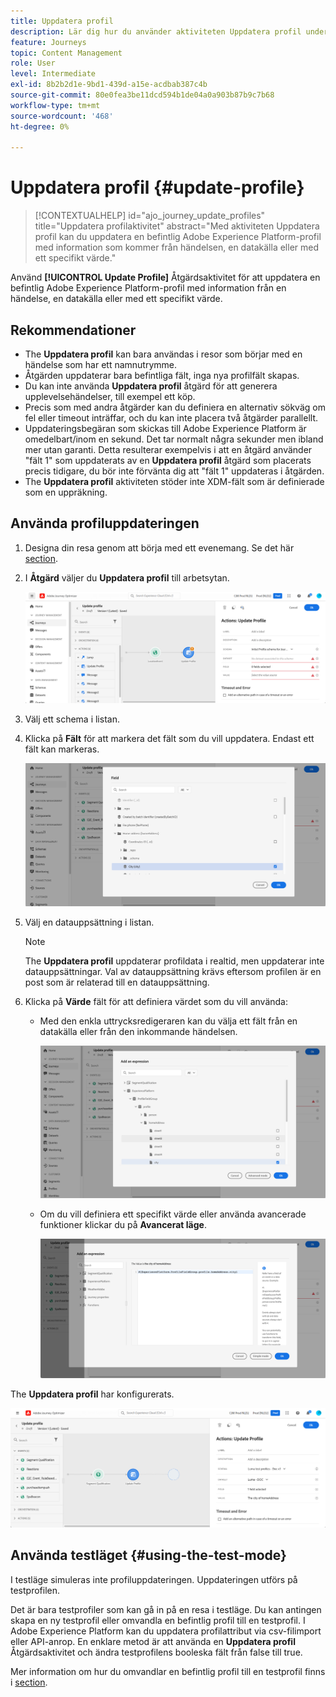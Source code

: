 ```yaml
---
title: Uppdatera profil
description: Lär dig hur du använder aktiviteten Uppdatera profil under en resa
feature: Journeys
topic: Content Management
role: User
level: Intermediate
exl-id: 8b2b2d1e-9bd1-439d-a15e-acdbab387c4b
source-git-commit: 80e0fea3be11dcd594b1de04a0a903b87b9c7b68
workflow-type: tm+mt
source-wordcount: '468'
ht-degree: 0%

---
```


# Uppdatera profil {#update-profile}

>[!CONTEXTUALHELP]
>id="ajo_journey_update_profiles"
>title="Uppdatera profilaktivitet"
>abstract="Med aktiviteten Uppdatera profil kan du uppdatera en befintlig Adobe Experience Platform-profil med information som kommer från händelsen, en datakälla eller med ett specifikt värde."

Använd **[!UICONTROL Update Profile]** Åtgärdsaktivitet för att uppdatera en befintlig Adobe Experience Platform-profil med information från en händelse, en datakälla eller med ett specifikt värde.

## Rekommendationer

* The **Uppdatera profil** kan bara användas i resor som börjar med en händelse som har ett namnutrymme.
* Åtgärden uppdaterar bara befintliga fält, inga nya profilfält skapas.
* Du kan inte använda **Uppdatera profil** åtgärd för att generera upplevelsehändelser, till exempel ett köp.
* Precis som med andra åtgärder kan du definiera en alternativ sökväg om fel eller timeout inträffar, och du kan inte placera två åtgärder parallellt.
* Uppdateringsbegäran som skickas till Adobe Experience Platform är omedelbart/inom en sekund. Det tar normalt några sekunder men ibland mer utan garanti. Detta resulterar exempelvis i att en åtgärd använder &quot;fält 1&quot; som uppdaterats av en **Uppdatera profil** åtgärd som placerats precis tidigare, du bör inte förvänta dig att &quot;fält 1&quot; uppdateras i åtgärden.
* The **Uppdatera profil** aktiviteten stöder inte XDM-fält som är definierade som en uppräkning.

## Använda profiluppdateringen

1. Designa din resa genom att börja med ett evenemang. Se det här [section](../building-journeys/journey.md).

1. I **Åtgärd** väljer du **Uppdatera profil** till arbetsytan.

   ![](assets/profileupdate0.png)

1. Välj ett schema i listan.

1. Klicka på **Fält** för att markera det fält som du vill uppdatera. Endast ett fält kan markeras.

   ![](assets/profileupdate2.png)

1. Välj en datauppsättning i listan.

   >[!NOTE]
   >
   >The **Uppdatera profil** uppdaterar profildata i realtid, men uppdaterar inte datauppsättningar. Val av datauppsättning krävs eftersom profilen är en post som är relaterad till en datauppsättning.

1. Klicka på **Värde** fält för att definiera värdet som du vill använda:

   * Med den enkla uttrycksredigeraren kan du välja ett fält från en datakälla eller från den inkommande händelsen.

      ![](assets/profileupdate4.png)

   * Om du vill definiera ett specifikt värde eller använda avancerade funktioner klickar du på **Avancerat läge**.

      ![](assets/profileupdate3.png)

The **Uppdatera profil** har konfigurerats.

![](assets/profileupdate1.png)


## Använda testläget {#using-the-test-mode}

I testläge simuleras inte profiluppdateringen. Uppdateringen utförs på testprofilen.

Det är bara testprofiler som kan gå in på en resa i testläge. Du kan antingen skapa en ny testprofil eller omvandla en befintlig profil till en testprofil. I Adobe Experience Platform kan du uppdatera profilattribut via csv-filimport eller API-anrop. En enklare metod är att använda en **Uppdatera profil** Åtgärdsaktivitet och ändra testprofilens booleska fält från false till true.

Mer information om hur du omvandlar en befintlig profil till en testprofil finns i [section](../segment/creating-test-profiles.md#create-test-profiles-csv).
